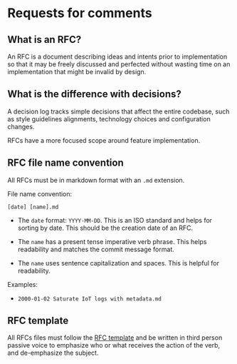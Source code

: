# Requests for comments

## What is an RFC?

An RFC is a document describing ideas and intents prior to implementation so
that it may be freely discussed and perfected without wasting time on an
implementation that might be invalid by design.

## What is the difference with decisions?

A decision log tracks simple decisions that affect the entire codebase, such as
style guidelines alignments, technology choices and configuration changes.

RFCs have a more focused scope around feature implementation.

## RFC file name convention

All RFCs must be in markdown format with an `.md` extension.

File name convention:

`[date] [name].md`

- The `date` format: `YYYY-MM-DD`. This is an ISO standard and helps for sorting
  by date. This should be the creation date of an RFC.

- The `name` has a present tense imperative verb phrase. This helps readability
  and matches the commit message format.

- The `name` uses sentence capitalization and spaces. This is helpful for
  readability.

Examples:

- `2000-01-02 Saturate IoT logs with metadata.md`

## RFC template

All RFCs files must follow the [RFC template](./RFC_TEMPLATE.md) and be written
in third person passive voice to emphasize who or what receives the action of
the verb, and de-emphasize the subject.
